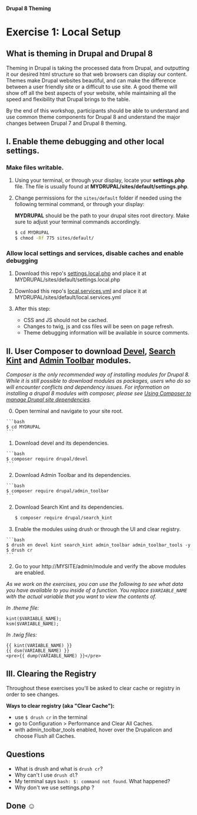 #### Drupal 8 Theming

# Exercise 1: Local Setup

## What is theming in Drupal and Drupal 8

Theming in Drupal is taking the processed data from Drupal, and outputting it our desired html structure so that web browsers can display our content. Themes make Drupal websites beautiful, and can make the difference between a user friendly site or a difficult to use site. A good theme will show off all the best aspects of your website, while maintaining all the speed and flexibility that Drupal brings to the table.  

By the end of this workshop, participants should be able to understand and use common theme components for Drupal 8 and understand the major changes between Drupal 7 and Drupal 8 theming.

## I. Enable theme debugging and other local settings.

### Make files writable.
1. Using your terminal, or through your display, locate your **settings.php** file. The file is usually found at **MYDRUPAL/sites/default/settings.php**. 

2. Change permissions for the `sites/default` folder if needed using the following terminal command, or through your display:

	**MYDRUPAL** should be the path to your drupal sites root directory. Make sure to adjust your terminal commands accordingly.
	
	```bash
	$ cd MYDRUPAL
	$ chmod -Rf 775 sites/default/
	```

### Allow local settings and services, disable caches and enable debugging

1. Download this repo's [settings.local.php](settings.local.php) and place it at MYDRUPAL/sites/default/settings.local.php

2. Download this repo's [local.services.yml](local.services.yml) and place it at MYDRUPAL/sites/default/local.services.yml

3. After this step:
	
	* CSS and JS should not be cached.	
	* Changes to twig, js and css files will be seen on page refresh.
	* Theme debugging information will be available in source comments. 

## II. User Composer to download [Devel](https://www.drupal.org/project/devel), [Search Kint](https://www.drupal.org/project/search_kint) and [Admin Toolbar](https://www.drupal.org/project/admin_toobar) modules.
 
  _Composer is the only recommended way of installing modules for Drupal 8. While it is still possible to download modules as packages, users who do so will encounter conflicts and dependency issues. For information on installing a drupal 8 modules with composer, please see [Using Composer to manage Drupal site dependencies](https://www.drupal.org/docs/develop/using-composer/using-composer-to-manage-drupal-site-dependencies#adding-modules)._

 
  0. Open terminal and navigate to your site root.
 
    ```bash
    $ cd MYDRUPAL
    ```
 
  1. Download devel and its dependencies.
 
    ```bash
    $ composer require drupal/devel 
    ```
    
  2. Download Admin Toolbar and its dependencies.

    ```bash
    $ composer require drupal/admin_toolbar
    ```
 
  2. Download Search Kint and its dependencies.
  
      ```bash
      $ composer require drupal/search_kint 
      ```

  1. Enable the modules using drush or through the UI and clear registry.
    
    ```bash
    $ drush en devel kint search_kint admin_toolbar admin_toolbar_tools -y
    $ drush cr
    ```
  2. Go to your http://MYSITE/admin/module and verify the above modules are enabled. 

*As we work on the exercises, you can use the following to see what data you have available to you inside of a function. You replace `$VARIABLE_NAME` with the actual variable that you want to view the contents of.*

_In .theme file:_

    
    kint($VARIABLE_NAME);
    ksm($VARIABLE_NAME);
    
    
_In .twig files:_


    {{ kint(VARIABLE_NAME) }}
    {{ dsm(VARIABLE_NAME) }}
    <pre>{{ dump(VARIABLE_NAME) }}</pre>


## III. Clearing the Registry

Throughout these exercises you'll be asked to clear cache or registry in order to see changes. 
 
**Ways to clear registry (aka "Clear Cache"):**

* use ``$ drush cr`` in the terminal
* go to Configuration > Performance and Clear All Caches. 
* with admin\_toolbar\_tools enabled, hover over the Drupalicon and choose Flush all Caches. 

## Questions
+ What is drush and what is `drush cr`?
+ Why can't I use `drush dl`?
+ My terminal says `bash: $: command not found`. What happened?
+ Why don't we use settings.php ?

## Done ☺
